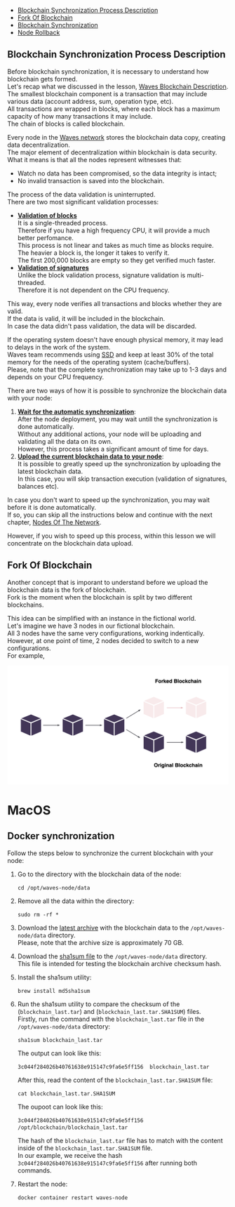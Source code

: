 <!-- Block validation
Validation of transactions, signatures
Fork
Import Export
Don't mix existing data with imported
- Blockchain  -->

- [Blockchain Synchronization Process Description]()
- [Fork Of Blockchain]()
- [Blockchain Synchronization]()
  <!-- - [Ubuntu Synchronization]()
    - [Deb Package Synchronization]()
    - [Docker Synchronization]()
    - [Waves Package Synchronization]()
  - [MacOS Synchronization]()
    - [Docker Synchronization]()
    - [Waves Package Synchronization]()
  - [Windows Synchronization]()
    - [Docker Synchronization]()
    - [Waves Package Synchronization]() -->
- [Node Rollback]()




## Blockchain Synchronization Process Description ##

Before blockchain synchronization, it is necessary to understand how blockchain gets formed.  
Let's recap what we discussed in the lesson, [Waves Blockchain Description]().  
The smallest blockchain component is a transaction that may include various data (account address, sum, operation type, etc).  
All transactions are wrapped in blocks, where each block has a maximum capacity of how many transactions it may include.  
The chain of blocks is called blockchain.  

Every node in the [Waves network]() stores the blockchain data copy, creating data decentralization.  
The major element of decentralization within blockchain is data security.  
What it means is that all the nodes represent witnesses that:
- Watch no data has been compromised, so the data integrity is intact;
- No invalid transaction is saved into the blockchain.
    
The process of the data validation is uninterrupted.  
There are two most significant validation processes:
- **<ins>Validation of blocks</ins>**  
  It is a single-threaded process.  
  Therefore if you have a high frequency CPU, it will provide a much better perfomance.  
  This process is not linear and takes as much time as blocks require.  
  The heavier a block is, the longer it takes to verify it.  
  The first 200,000 blocks are empty so they get verified much faster.  
- **<ins>Validation of signatures</ins>**  
  Unlike the block validation process, signature validation is multi-threaded.  
  Therefore it is not dependent on the CPU frequency.  

This way, every node verifies all transactions and blocks whether they are valid.  
If the data is valid, it will be included in the blockchain.  
In case the data didn't pass validation, the data will be discarded.  

If the operating system doesn't have enough physical memory, it may lead to delays in the work of the system.   
Waves team recommends using [SSD](https://en.wikipedia.org/wiki/Solid-state_drive) and keep at least 30% of the total memory for the needs of the operating system (cache/buffers).  
Please, note that the complete synchronization may take up to 1-3 days and depends on your CPU frequency. 
  
There are two ways of how it is possible to synchronize the blockchain data with your node:
1. **<ins>Wait for the automatic synchronization</ins>**:  
    After the node deployment, you may wait untill the synchronization is done automatically.  
    Without any additional actions, your node will be uploading and validating all the data on its own.  
    However, this process takes a significant amount of time for days.
2. **<ins>Upload the current blockchain data to your node<ins>**:  
    It is possible to greatly speed up the synchronization by uploading the latest blockchain data.  
    In this case, you will skip transaction execution (validation of signatures, balances etc).  

In case you don't want to speed up the synchronization, you may wait before it is done automatically.  
If so, you can skip all the instructions below and continue with the next chapter, [Nodes Of The Network]().

However, if you wish to speed up this process, within this lesson we will concentrate on the blockchain data upload.  

## Fork Of Blockchain ##

Another concept that is imporant to understand before we upload the blockchain data is the fork of blockchain.  
Fork is the moment when the blockchain is split by two different blockchains.  
    
This idea can be simplified with an instance in the fictional world.  
Let's imagine we have 3 nodes in our fictional blockchain.  
All 3 nodes have the same very configurations, working indentically.  
However, at one point of time, 2 nodes decided to switch to a new configurations.  
For example, 

![](./images/blockchainfork.png)



# MacOS #

## Docker synchronization ##

Follow the steps below to synchronize the current blockchain with your node:  
1. Go to the directory with the blockchain data of the node:
  
    ```
    cd /opt/waves-node/data
    ```
2. Remove all the data within the directory:
  
    ```
    sudo rm -rf *
    ```
3. Download the [latest archive](http://blockchain.wavesnodes.com/blockchain_last.tar) with the blockchain data to the `/opt/waves-node/data` directory.  
    Please, note that the archive size is approximately 70 GB.
4. Download the [sha1sum file](http://blockchain.wavesnodes.com/blockchain_last.tar.SHA1SUM) to the `/opt/waves-node/data` directory.  
    This file is intended for testing the blockchain archive checksum hash. 
5. Install the sha1sum utility:
    
    ```
    brew install md5sha1sum
    ```
6. Run the sha1sum utility to compare the checksum of the (`blockchain_last.tar`) and (`blockchain_last.tar.SHA1SUM`) files.  
    Firstly, run the command with the `blockchain_last.tar` file in the `/opt/waves-node/data` directory:  

    ```
    sha1sum blockchain_last.tar
    ```
    The output can look like this:
    
    ```
    3c044f284026b40761638e915147c9fa6e5ff156  blockchain_last.tar
    ```
    
    After this, read the content of the `blockchain_last.tar.SHA1SUM` file:  

    ```
    cat blockchain_last.tar.SHA1SUM 
    ```

    The oupoot can look like this:

    ```
    3c044f284026b40761638e915147c9fa6e5ff156  /opt/blockchain/blockchain_last.tar
    ```
    
    The hash of the `blockchain_last.tar` file has to match with the content inside of the `blockchain_last.tar.SHA1SUM` file.  
    In our example, we receive the hash `3c044f284026b40761638e915147c9fa6e5ff156` after running both commands.
7. Restart the node:

    ```
    docker container restart waves-node
    ```



